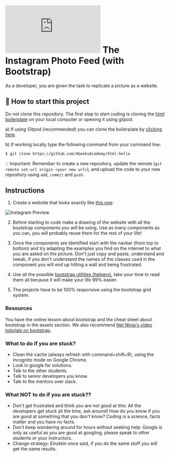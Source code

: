 # ![alt text](https://assets.breatheco.de/apis/img/images.php?blob&random&cat=icon&tags=breathecode,32) The Instagram Photo Feed (with Bootstrap)

As a developer, you are given the task to replicate a picture as a website.

## 🌱  How to start this project

Do not clone this repository. The first step to start coding is cloning the [html boilerplate](https://github.com/4GeeksAcademy/html-hello) on your local computer or opening it using gitpod.

a) If using Gitpod (recommended) you can clone the boilerplate by [clicking here](https://github.com/4GeeksAcademy/html-hello).

b) If working locally type the following command from your command line: 
```sh
$ git clone https://github.com/4GeeksAcademy/html-hello

````
💡 Important: Remember to create a new repository, update the remote (`git remote set-url origin <your new url>`), and upload the code to your new repository using `add`, `commit` and `push`.

## Instructions

1. Create a website that looks exactly like [this one](https://github.com/breatheco-de/exercise-instagram-feed-bootstrap/blob/master/preview.gif):

![Instagram Preview](https://github.com/breatheco-de/exercise-instagram-feed-bootstrap/blob/master/preview.gif?raw=true)

2. Before starting to code make a drawing of the website with all the bootstrap components you will be using. Use as many components as you can, you will probably reuse them for the rest of your life!

3. Once the components are identified start with the navbar (from top to bottom) and try adapting the examples you find on the internet to what you are asked on the picture. Don't just copy and paste, understand and tweak, if you don't understand the names of the classes used in the component you will end up hitting a wall and being frustrated.

4. Use all the possible [bootstrap utilities (helpers)](https://getbootstrap.com/docs/4.1/utilities), take your time to read them all because it will make your life 99% easier.

5. The projects have to be 100% responsive using the bootstrap grid system.


### Resources

You have the online lesson about bootstrap and the cheat sheet about bootstrap in the assets section. We also recommend [Net Ninja's video tutorials on bootstrap](https://www.youtube.com/watch?v=QAgrHLtG1Yk).

### What to do if you are stuck?

- Clean the cache (always refresh with command+shift+R), using the incognito mode on Google Chrome. 
- Look in google for solutions. 
- Talk to the other students. 
- Talk to senior developers you know. 
- Talk to the mentors over slack.

### What **NOT** to do if you are stuck??

- Don't get frustrated and think you are not good at this: All the developers get stuck all the time, ask around! How do you know if you are good at something that you don't know? Coding is a science, facts matter and you have no facts. 
- Don't keep wondering around for hours without seeking help: Google is only as useful as you are good at googling, please speak to other students or your instructors. 
- Change strategy: Einstein once said, if you do the same stuff you will get the same results.
